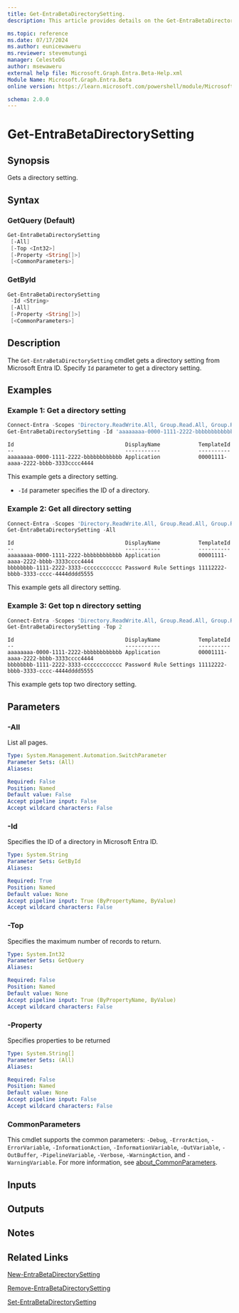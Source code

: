 ```yaml
---
title: Get-EntraBetaDirectorySetting.
description: This article provides details on the Get-EntraBetaDirectorySetting command.

ms.topic: reference
ms.date: 07/17/2024
ms.author: eunicewaweru
ms.reviewer: stevemutungi
manager: CelesteDG
author: msewaweru
external help file: Microsoft.Graph.Entra.Beta-Help.xml
Module Name: Microsoft.Graph.Entra.Beta
online version: https://learn.microsoft.com/powershell/module/Microsoft.Graph.Entra.Beta/Get-EntraBetaDirectorySetting

schema: 2.0.0
---
```


# Get-EntraBetaDirectorySetting

## Synopsis

Gets a directory setting.

## Syntax

### GetQuery (Default)

```powershell
Get-EntraBetaDirectorySetting
 [-All]
 [-Top <Int32>]
 [-Property <String[]>]
 [<CommonParameters>]
```

### GetById

```powershell
Get-EntraBetaDirectorySetting
 -Id <String>
 [-All]
 [-Property <String[]>]
 [<CommonParameters>]
```

## Description

The `Get-EntraBetaDirectorySetting` cmdlet gets a directory setting from Microsoft Entra ID. Specify `Id` parameter to get a directory setting.

## Examples

### Example 1: Get a directory setting

```powershell
Connect-Entra -Scopes 'Directory.ReadWrite.All, Group.Read.All, Group.ReadWrite.All'
Get-EntraBetaDirectorySetting -Id 'aaaaaaaa-0000-1111-2222-bbbbbbbbbbbb'
```

```Output
Id                                   DisplayName            TemplateId
--                                   -----------            ----------
aaaaaaaa-0000-1111-2222-bbbbbbbbbbbb Application            00001111-aaaa-2222-bbbb-3333cccc4444
```

This example gets a directory setting.

- `-Id` parameter specifies the ID of a directory.

### Example 2: Get all directory setting

```powershell
Connect-Entra -Scopes 'Directory.ReadWrite.All, Group.Read.All, Group.ReadWrite.All'
Get-EntraBetaDirectorySetting -All
```

```Output
Id                                   DisplayName            TemplateId
--                                   -----------            ----------
aaaaaaaa-0000-1111-2222-bbbbbbbbbbbb Application            00001111-aaaa-2222-bbbb-3333cccc4444
bbbbbbbb-1111-2222-3333-cccccccccccc Password Rule Settings 11112222-bbbb-3333-cccc-4444dddd5555
```

This example gets all directory setting.

### Example 3: Get top n directory setting

```powershell
Connect-Entra -Scopes 'Directory.ReadWrite.All, Group.Read.All, Group.ReadWrite.All'
Get-EntraBetaDirectorySetting -Top 2
```

```Output
Id                                   DisplayName            TemplateId
--                                   -----------            ----------
aaaaaaaa-0000-1111-2222-bbbbbbbbbbbb Application            00001111-aaaa-2222-bbbb-3333cccc4444
bbbbbbbb-1111-2222-3333-cccccccccccc Password Rule Settings 11112222-bbbb-3333-cccc-4444dddd5555
```

This example gets top two directory setting.

## Parameters

### -All

List all pages.

```yaml
Type: System.Management.Automation.SwitchParameter
Parameter Sets: (All)
Aliases:

Required: False
Position: Named
Default value: False
Accept pipeline input: False
Accept wildcard characters: False
```

### -Id

Specifies the ID of a directory in Microsoft Entra ID.

```yaml
Type: System.String
Parameter Sets: GetById
Aliases:

Required: True
Position: Named
Default value: None
Accept pipeline input: True (ByPropertyName, ByValue)
Accept wildcard characters: False
```

### -Top

Specifies the maximum number of records to return.

```yaml
Type: System.Int32
Parameter Sets: GetQuery
Aliases:

Required: False
Position: Named
Default value: None
Accept pipeline input: True (ByPropertyName, ByValue)
Accept wildcard characters: False
```

### -Property

Specifies properties to be returned

```yaml
Type: System.String[]
Parameter Sets: (All)
Aliases:

Required: False
Position: Named
Default value: None
Accept pipeline input: False
Accept wildcard characters: False
```

### CommonParameters

This cmdlet supports the common parameters: `-Debug`, `-ErrorAction`, `-ErrorVariable`, `-InformationAction`, `-InformationVariable`, `-OutVariable`, `-OutBuffer`, `-PipelineVariable`, `-Verbose`, `-WarningAction`, and `-WarningVariable`. For more information, see [about_CommonParameters](https://go.microsoft.com/fwlink/?LinkID=113216).

## Inputs

## Outputs

## Notes

## Related Links

[New-EntraBetaDirectorySetting](New-EntraBetaDirectorySetting.md)

[Remove-EntraBetaDirectorySetting](Remove-EntraBetaDirectorySetting.md)

[Set-EntraBetaDirectorySetting](Set-EntraBetaDirectorySetting.md)
